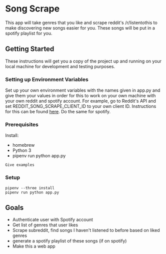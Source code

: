 # Song Scrape

This app will take genres that you like and scrape reddit's /r/listentothis to make discovering new songs easier for you. These songs will be put in a spotify playlist for you.

## Getting Started

These instructions will get you a copy of the project up and running on your local machine for development and testing purposes.

### Setting up Environment Variables

Set up your own environment variables with the names given in app.py and give them your values in order for this to work on your own machine with your own reddit and spotify account. For example, go to Reddit's API and set REDDIT_SONG_SCRAPE_CLIENT_ID to your own client ID. Instructions for this can be found [here](http://www.storybench.org/how-to-scrape-reddit-with-python/). Do the same for spotify.

### Prerequisites

Install:
* homebrew
* Python 3
* pipenv run python app.py
```
Give examples
```

### Setup

```
pipenv --three install
pipenv run python app.py
```

## Goals

* Authenticate user with Spotify account
* Get list of genres that user likes
* Scrape subreddit, find songs I haven't listened to before based on liked genres
* generate a spotify playlist of these songs (if on spotify)
* Make this a web app
